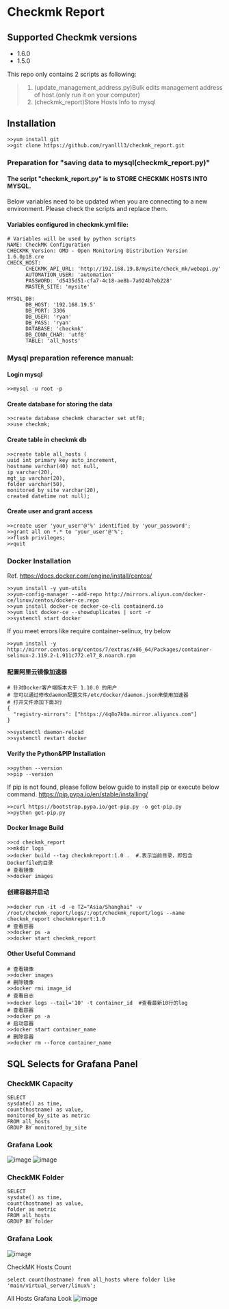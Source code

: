 # Checkmk Report
## Supported Checkmk versions
- 1.6.0
- 1.5.0

This repo only contains 2 scripts as following:
> 1. (update_management_address.py)Bulk edits management address of host.(only run it on your computer)
> 2. (checkmk_report)Store Hosts Info to mysql


## Installation

```
>>yum install git
>>git clone https://github.com/ryanlll3/checkmk_report.git
```
### Preparation for "saving data to mysql(checkmk_report.py)"

#### The script "checkmk_report.py" is to STORE CHECKMK HOSTS INTO MYSQL.
Below variables need to be updated when you are connecting to a new environment. Please check the scripts and replace them.

#### Variables configured in checkmk.yml file:
```
# Variables will be used by python scripts
NAME: CheckMK Configuration
CHECKMK_Version: OMD - Open Monitoring Distribution Version 1.6.0p18.cre
CHECK_HOST:
      CHECKMK_API_URL: 'http://192.168.19.8/mysite/check_mk/webapi.py'
      AUTOMATION_USER: 'automation'
      PASSWORD: 'd5435d51-cfa7-4c18-ae8b-7a924b7eb228'
      MASTER_SITE: 'mysite'

MYSQL_DB:
      DB_HOST: '192.168.19.5'
      DB_PORT: 3306
      DB_USER: 'ryan'
      DB_PASS: 'ryan'
      DATABASE: 'checkmk'
      DB_CONN_CHAR: 'utf8'
      TABLE: 'all_hosts'
```

### Mysql preparation reference manual:
#### Login mysql
```
>>mysql -u root -p
```

#### Create database for storing the data
```
>>create database checkmk character set utf8;
>>use checkmk;
```

#### Create table in checkmk db

```
>>create table all_hosts (
uuid int primary key auto_increment,
hostname varchar(40) not null,
ip varchar(20),
mgt_ip varchar(20),
folder varchar(50),
monitored_by_site varchar(20),
created datetime not null);
```

#### Create user and grant access
```
>>create user 'your_user'@'%' identified by 'your_password';
>>grant all on *.* to 'your_user'@'%';
>>flush privileges;
>>quit
```
### Docker Installation
Ref.
https://docs.docker.com/engine/install/centos/

```
>>yum install -y yum-utils
>>yum-config-manager --add-repo http://mirrors.aliyun.com/docker-ce/linux/centos/docker-ce.repo
>>yum install docker-ce docker-ce-cli containerd.io
>>yum list docker-ce --showduplicates | sort -r
>>systemctl start docker
```
If you meet errors like require container-selinux, try below
```
>>yum install -y http://mirror.centos.org/centos/7/extras/x86_64/Packages/container-selinux-2.119.2-1.911c772.el7_8.noarch.rpm
```
#### 配置阿里云镜像加速器
```
# 针对Docker客户端版本大于 1.10.0 的用户
# 您可以通过修改daemon配置文件/etc/docker/daemon.json来使用加速器
# 打开文件添加下面3行
{
  "registry-mirrors": ["https://4q8o7k0a.mirror.aliyuncs.com"]
}

>>systemctl daemon-reload
>>systemctl restart docker
```
#### Verify the Python&PIP Installation
```
>>python --version
>>pip --version
```
If pip is not found, please follow below guide to install pip or execute below command.
https://pip.pypa.io/en/stable/installing/
```
>>curl https://bootstrap.pypa.io/get-pip.py -o get-pip.py
>>python get-pip.py
```
#### Docker Image Build
```
>>cd checkmk_report
>>mkdir logs
>>docker build --tag checkmkreport:1.0 .  #.表示当前目录，即包含Dockerfile的目录
# 查看镜像
>>docker images
```
#### 创建容器并启动
```
>>docker run -it -d -e TZ="Asia/Shanghai" -v /root/checkmk_report/logs/:/opt/checkmk_report/logs --name checkmk_report checkmkreport:1.0
# 查看容器
>>docker ps -a
>>docker start checkmk_report
```
#### Other Useful Command
```
# 查看镜像
>>docker images
# 删除镜像
>>docker rmi image_id
# 查看日志
>>docker logs --tail='10' -t container_id  #查看最新10行的log
# 查看容器
>>docker ps -a
# 启动容器
>>docker start container_name
# 删除容器
>>docker rm --force container_name
```

## SQL Selects for Grafana Panel

### CheckMK Capacity
```
SELECT
sysdate() as time,
count(hostname) as value,
monitored_by_site as metric
FROM all_hosts
GROUP BY monitored_by_site
```
### Grafana Look
![image](https://github.com/ryanlll3/checkmk_report/blob/master/pictures/site_capacity1.JPG)
![image](https://github.com/ryanlll3/checkmk_report/blob/master/pictures/site_capacity2.JPG)

### CheckMK Folder
```
SELECT
sysdate() as time,
count(hostname) as value,
folder as metric
FROM all_hosts
GROUP BY folder
```
### Grafana Look
![image](https://github.com/ryanlll3/checkmk_report/blob/master/pictures/host_count_by_folder.jpg)

CheckMK Hosts Count
```
select count(hostname) from all_hosts where folder like 'main/virtual_server/linux%';
```
All Hosts Grafana Look
![image](https://github.com/ryanlll3/checkmk_report/blob/master/pictures/all_hosts.jpg)
